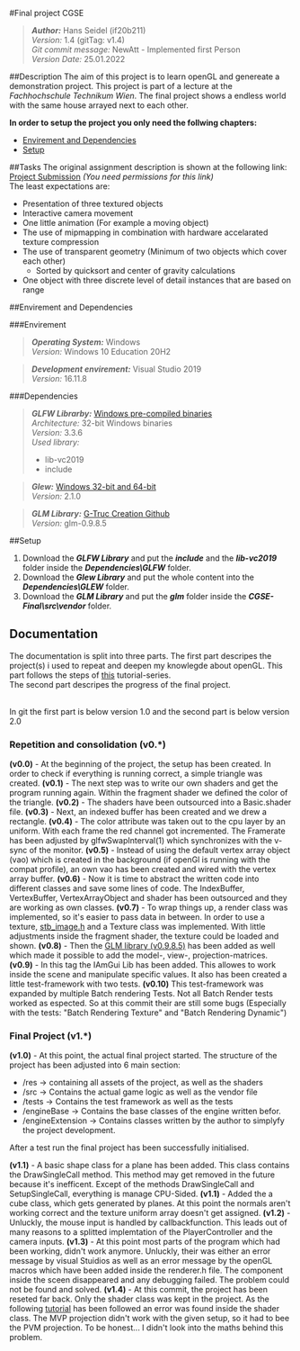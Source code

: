 #Final project CGSE

> ***Author:*** Hans Seidel (if20b211) <br>
> *Version:* 1.4 (gitTag: v1.4) <br>
> *Git commit message:* NewAtt - Implemented first Person <br>
> *Version Date:* 25.01.2022 


##Description
The aim of this project is to learn openGL and genereate a demonstration project. 
This project is part of a lecture at the *Fachhochschule Technikum Wien*.
The final project shows a endless world with the same house arrayed next to each other.

**In order to setup the project you only need the follwing chapters:**
- [Envirement and Dependencies](#envirement-and-dependencies)
- [Setup](#setup)

##Tasks
The original assignment description is shown at the following link: [Project Submission](https://moodle.technikum-wien.at/mod/assign/view.php?id=850504) *(You need permissions for this link)*
<br>The least expectations are:
- Presentation of three textured objects
- Interactive camera movement
- One little animation (For example a moving object)
- The use of mipmapping in combination with hardware accelarated texture compression
- The use of transparent geometry (Minimum of two objects which cover each other)
  - Sorted by quicksort and center of gravity calculations
- One object with three discrete level of detail instances that are based on range

##Envirement and Dependencies

###Envirement 

> ***Operating System:*** Windows <br>
> *Version:* Windows 10 Education 20H2

> ***Development envirement:*** Visual Studio 2019<br>
> *Version:* 16.11.8

###Dependencies
> ***GLFW Librarby:*** [Windows pre-compiled binaries](https://www.glfw.org/download.html) <br>
> *Architecture:* 32-bit Windows binaries <br>
> *Version:* 3.3.6 <br>
> *Used library:* 
> - lib-vc2019 
> - include

> ***Glew:*** [Windows 32-bit and 64-bit](http://glew.sourceforge.net/) <br>
> *Version:* 2.1.0

> ***GLM Library:*** [G-Truc Creation Github](https://github.com/g-truc/glm/releases/tag/0.9.8.5) <br>
> *Version:* glm-0.9.8.5

##Setup
1. Download the ***GLFW Library*** and put the ***include*** and the ***lib-vc2019*** folder inside the ***Dependencies\GLFW*** folder.
2. Download the ***Glew Library*** and put the whole content into the ***Dependencies\GLEW*** folder.
3. Download the ***GLM Library*** and put the ***glm*** folder inside the ***CGSE-Final\src\vendor*** folder.


## Documentation
The documentation is split into three parts. 
The first part descripes the project(s) i used to repeat and deepen my knowlegde about openGL.
This part follows the steps of [this](https://www.youtube.com/watch?v=W3gAzLwfIP0&list=PLlrATfBNZ98foTJPJ_Ev03o2oq3-GGOS2&index=1) tutorial-series.
<br>
The second part descripes the progress of the final project.

<br>In git the first part is below version 1.0 and the second part is below version 2.0

### Repetition and consolidation (v0.*)
**(v0.0)** - At the beginning of the project, the setup has been created. In order to check if everything is running 
correct, a simple triangle was created.
**(v0.1)** - The next step was to write our own shaders and get the program running again. 
Within the fragment shader we defined the color of the triangle. 
**(v0.2)** - The shaders have been outsourced into a Basic.shader file.
**(v0.3)** - Next, an indexed buffer has been created and we drew a rectangle.
**(v0.4)** - The color attribute was taken out to the cpu layer by an uniform. With each frame the red channel got incremented. 
The Framerate has been adjusted by glfwSwapInterval(1) which synchronizes with the v-sync of the monitor.
**(v0.5)** - Instead of using the default vertex array object (vao) which is created in the background 
(if openGl is running with the compat profile), an own vao has been created and wired with the vertex array buffer.
**(v0.6)** - Now it is time to abstract the written code into different classes and save some lines of code. 
The IndexBuffer, VertexBuffer, VertexArrayObject and shader has been outsourced and they are working as own classes.
**(v0.7)** - To wrap things up, a render class was implemented, so it's easier to pass data in between. 
In order to use a texture, [stb_image.h](https://github.com/nothings/stb/blob/master/stb_image.h) and a Texture class was implemented. 
With little adjustments inside the fragment shader, the texture could be loaded and shown.
**(v0.8)** - Then the [GLM library (v0.9.8.5)](https://github.com/g-truc/glm/releases/tag/0.9.8.5) has been added as well 
which made it possible to add the model-, view-, projection-matrices. 
**(v0.9)** - In this tag the IAmGui Lib has been added. This allowes to work inside the scene and manipulate specific values.
It also has been created a little test-framework with two tests. 
**(v0.10)** This test-framework was expanded by multiple Batch rendering Tests. 
Not all Batch Render tests worked as espected. So at this commit their are still some bugs 
(Especially with the tests: "Batch Rendering Texture" and "Batch Rendering Dynamic")

### Final Project  (v1.*)
**(v1.0)** - At this point, the actual final project started. 
The structure of the project has been adjusted into 6 main section:
- /res -> containing all assets of the project, as well as the shaders
- /src -> Contains the actual game logic as well as the vendor file
- /tests -> Contains the test framework as well as the tests
- /engineBase -> Contains the base classes of the engine written befor.
- /engineExtension -> Contains classes written by the author to simplyfy the project development.

After a test run the final project has been successfully initialised.

**(v1.1)** - A basic shape class for a plane has been added. This class contains the DrawSingleCall method.
This method may get removed in the future because it's inefficent. 
Except of the methods DrawSingleCall and SetupSingleCall, everything is manage CPU-Sided.
**(v1.1)** - Added the a cube class, which gets generated by planes. 
At this point the normals aren't working correct and the texture uniform array doesn't get assigned.
**(v1.2)** - Unluckly, the mouse input is handled by callbackfunction. 
This leads out of many reasons to a splitted implemtation of the PlayerController and the camera inputs.
**(v1.3)** - At this point most parts of the program which had been working, didn't work anymore. 
Unluckly, their was either an error message by visual Stuidios as well as an error message by the openGL macros
which have been added inside the renderer.h file. 
The component inside the sceen disappeared and any debugging failed. 
The problem could not be found and solved.
**(v1.4)** - At this commit, the project has been reseted far back. 
Only the shader class was kept in the project. 
As the following [tutorial](https://learnopengl.com/Getting-started/Camera) has been followed an error was found inside the shader class.
The MVP projection didn't work with the given setup, so it had to bee the PVM projection.
To be honest... I didn't look into the maths behind this problem.


